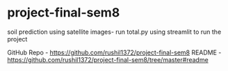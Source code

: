 # project-final-sem8

soil prediction using satellite images- run total.py using streamlit to run the project


GitHub Repo - https://github.com/rushil1372/project-final-sem8
README - https://github.com/rushil1372/project-final-sem8/tree/master#readme
